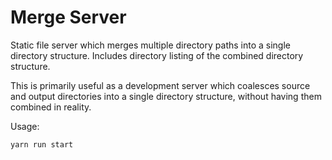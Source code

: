 Merge Server
===================

Static file server which merges multiple directory paths into a single directory
structure. Includes directory listing of the combined directory structure.

This is primarily useful as a development server which coalesces source and
output directories into a single directory structure, without having them
combined in reality.

Usage:

```shell
yarn run start
```
